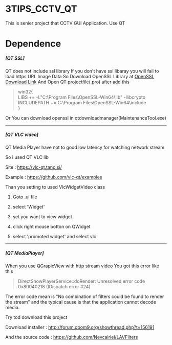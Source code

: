 # 3TIPS_CCTV_QT
This is  senier project that CCTV GUI Application. Use QT

# Dependence
##### [QT SSL]

QT does not include ssl library
  If you don't have ssl libaray you will fail to load https URL Image Data
  So Download OpenSSL Library at [OpenSSL Download Link](http://slproweb.com/products/Win32OpenSSL.html)
  And Open QT projectfile(.pro) after add this 

> win32{ \
> LIBS += -L"C:\Program Files\OpenSSL-Win64\lib" -llibcrypto \
> INCLUDEPATH += C:\Program Files\OpenSSL-Win64\include \
> }

Or You can download openssl in qtdownloadmanager(MaintenanceTool.exe)

------

##### [QT VLC video]

QT Media Player have not to good low latency for watching network stream

So i used QT VLC lib

Site :  https://vlc-qt.tano.si/ 

Example :  https://github.com/vlc-qt/examples 



Than you setting to used VlcWidgetVideo class

1. Goto .ui file

2. select 'Widget'

3. set you want to view widget
4. click right mouse botton on QWidget
5. select 'promoted widget' and select vlc

------

##### [QT MediaPlayer]

When you use QGrapicView with http stream video
You got this error like this

  > DirectShowPlayerService::doRender: Unresolved error code 0x80040218 (IDispatch error #24)

  The error code mean is "No combination of filters could be found to render the stream"
  and the typical cause is that the application cannot decode media.

  Try tod download this project

  Download installer : http://forum.doom9.org/showthread.php?t=156191

  And the source code : https://github.com/Nevcairiel/LAVFilters

